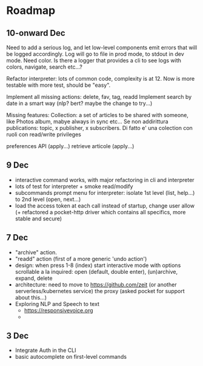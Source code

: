 # Roadmap

## 10-onward Dec

Need to add a serious log, and let low-level components emit errors that will be logged accordingly. Log will go to file in prod mode, to stdout in dev mode. Need color. Is there a logger that provides a cli to see logs with colors, navigate, search etc...?

Refactor interpreter: lots of common code, complexity is at 12. Now is more testable with more test, should be "easy".

Implement all missing actions: delete, fav, tag, readd
Implement search by date in a smart way (nlp? bert? maybe the change to try...)

Missing features: 
  Collection: a set of articles to be shared with someone, like Photos album, mabye always in sync etc...
  Se non addirittura publications: topic, x publisher, x subscribers. Di fatto e' una colection con ruoli con read/write privileges
  

preferences API (apply...)
retrieve articole (apply...)

## 9 Dec

* interactive command works, with major refactoring in cli and interpreter
* lots of test for interpreter + smoke read/modify
* subcommands prompt menu for interpreter: isolate 1st level (list, help...) to 2nd level (open, next...)
* load the access token at each call instead of startup, change user allow (+ refactored a pocket-http driver which contains all specifics, more stable and secure)

## 7 Dec

* "archive" action. 
* "readd" action (first of a more generic 'undo action')
* design: when press 1-8 (index) start interactive mode with options scrollable a la inquired: open (default, double enter), (un)archive, expand, delete
* architecture: need to move to https://github.com/zeit (or another serverless/kubernetes service) the proxy (asked pocket for support about this...)
* Exploring NLP and Speech to text
  - https://responsivevoice.org
  - 

## 3 Dec

* Integrate Auth in the CLI
* basic autocomplete on first-level commands
